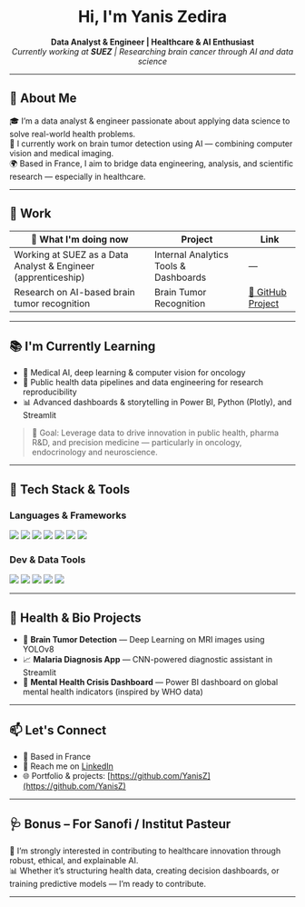 <h1 align="center">Hi, I'm Yanis Zedira</h1>

<p align="center">
  <strong>Data Analyst & Engineer | Healthcare & AI Enthusiast</strong><br>
  <em>Currently working at <b>SUEZ</b> | Researching brain cancer through AI and data science</em>
</p>

---

## 🧬 About Me

🎓 I’m a data analyst & engineer passionate about applying data science to solve real-world health problems.  
🧠 I currently work on brain tumor detection using AI — combining computer vision and medical imaging.  
🌍 Based in France, I aim to bridge data engineering, analysis, and scientific research — especially in healthcare.

---

## 🚧 Work

| 🔭 What I'm doing now | Project | Link |
|-----------------------|---------|------|
| Working at SUEZ as a Data Analyst & Engineer (apprenticeship) | Internal Analytics Tools & Dashboards | — |
| Research on AI-based brain tumor recognition | Brain Tumor Recognition | [🔗 GitHub Project]([https://github.com/YanisZ](https://github.com/YanisZedira/Brain_Tumor_Recognition)) |

---

## 📚 I'm Currently Learning

- 🧠 Medical AI, deep learning & computer vision for oncology  
- 🧪 Public health data pipelines and data engineering for research reproducibility  
- 📊 Advanced dashboards & storytelling in Power BI, Python (Plotly), and Streamlit

> 🎯 Goal: Leverage data to drive innovation in public health, pharma R&D, and precision medicine — particularly in oncology, endocrinology and neuroscience.

---

## 🧰 Tech Stack & Tools

### Languages & Frameworks

<p align="left">
  <img src="https://img.shields.io/badge/Python-3776AB?style=flat&logo=python&logoColor=white"/>
  <img src="https://img.shields.io/badge/R-276DC3?style=flat&logo=r&logoColor=white"/>
  <img src="https://img.shields.io/badge/SQL-4479A1?style=flat&logo=postgresql&logoColor=white"/>
  <img src="https://img.shields.io/badge/Power BI-F2C811?style=flat&logo=powerbi&logoColor=black"/>
  <img src="https://img.shields.io/badge/Streamlit-FF4B4B?style=flat&logo=streamlit&logoColor=white"/>
  <img src="https://img.shields.io/badge/TensorFlow-FF6F00?style=flat&logo=tensorflow&logoColor=white"/>
  <img src="https://img.shields.io/badge/PyTorch-EE4C2C?style=flat&logo=pytorch&logoColor=white"/>
</p>

### Dev & Data Tools

<p align="left">
  <img src="https://img.shields.io/badge/Git-F05032?style=flat&logo=git&logoColor=white"/>
  <img src="https://img.shields.io/badge/Linux-FCC624?style=flat&logo=linux&logoColor=black"/>
  <img src="https://img.shields.io/badge/Docker-2496ED?style=flat&logo=docker&logoColor=white"/>
  <img src="https://img.shields.io/badge/Jupyter-F37626?style=flat&logo=jupyter&logoColor=white"/>
  <img src="https://img.shields.io/badge/VS Code-007ACC?style=flat&logo=visualstudiocode&logoColor=white"/>
</p>

---

## 🧠 Health & Bio Projects

- 🔬 **Brain Tumor Detection** — Deep Learning on MRI images using YOLOv8  
- 📈 **Malaria Diagnosis App** — CNN-powered diagnostic assistant in Streamlit  
- 💊 **Mental Health Crisis Dashboard** — Power BI dashboard on global mental health indicators (inspired by WHO data)  

---

## 📫 Let's Connect

- 📍 Based in France  
- 📧 Reach me on [LinkedIn](https://www.linkedin.com/in/yaniszedira/) 
- 🌐 Portfolio & projects: [https://github.com/YanisZ](https://github.com/YanisZ)

---

## 🩺 Bonus – For Sanofi / Institut Pasteur

💼 I’m strongly interested in contributing to healthcare innovation through robust, ethical, and explainable AI.  
📊 Whether it’s structuring health data, creating decision dashboards, or training predictive models — I’m ready to contribute.

---
